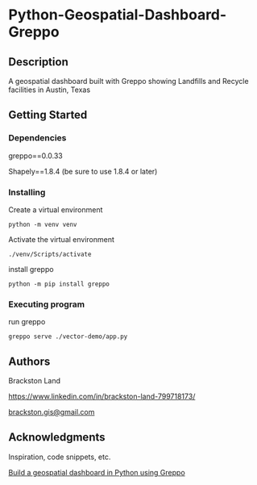 # Python-Geospatial-Dashboard-Greppo

## Description

A geospatial dashboard built with Greppo showing Landfills and Recycle facilities in Austin, Texas

## Getting Started

### Dependencies

greppo==0.0.33

Shapely==1.8.4 (be sure to use 1.8.4 or later)


### Installing

Create a virtual environment

```
python -m venv venv
```
Activate the virtual environment

```
./venv/Scripts/activate
```
install greppo

```
python -m pip install greppo
```


### Executing program

run greppo 

```
greppo serve ./vector-demo/app.py
```

## Authors

Brackston Land 

https://www.linkedin.com/in/brackston-land-799718173/

brackston.gis@gmail.com


## Acknowledgments

Inspiration, code snippets, etc.

[Build a geospatial dashboard in Python using Greppo](https://towardsdatascience.com/build-a-geospatial-dashboard-in-python-using-greppo-60aff44ba6c9)
